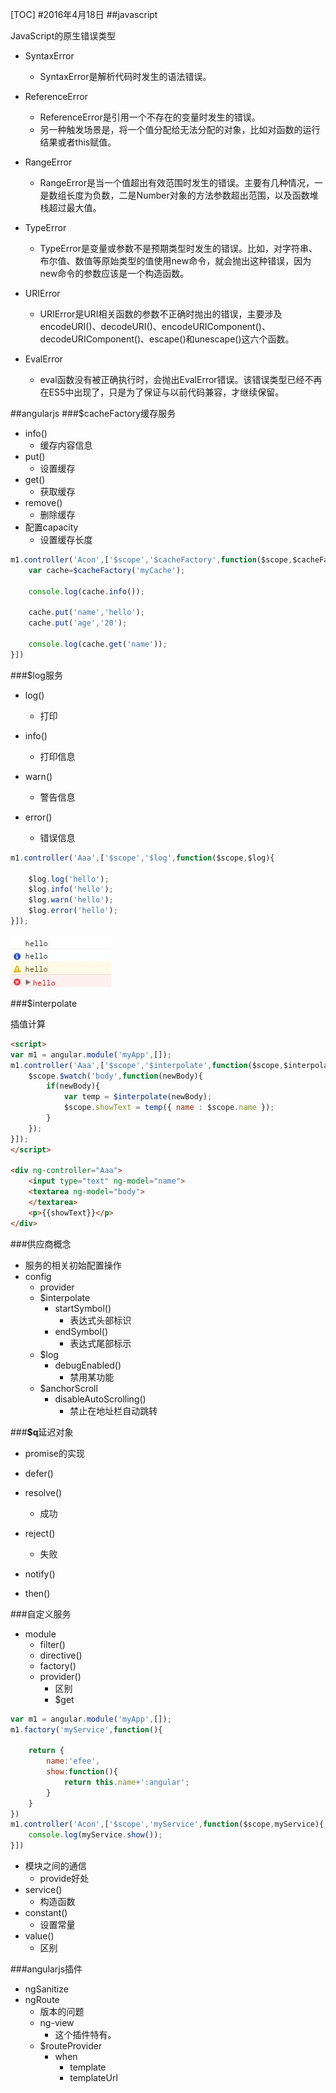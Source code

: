 [TOC]
#2016年4月18日
##javascript

JavaScript的原生错误类型

 - SyntaxError
     + SyntaxError是解析代码时发生的语法错误。

 - ReferenceError
     + ReferenceError是引用一个不存在的变量时发生的错误。
     + 另一种触发场景是，将一个值分配给无法分配的对象，比如对函数的运行结果或者this赋值。

 - RangeError
     + RangeError是当一个值超出有效范围时发生的错误。主要有几种情况，一是数组长度为负数，二是Number对象的方法参数超出范围，以及函数堆栈超过最大值。

 - TypeError
     + TypeError是变量或参数不是预期类型时发生的错误。比如，对字符串、布尔值、数值等原始类型的值使用new命令，就会抛出这种错误，因为new命令的参数应该是一个构造函数。

 - URIError
     + URIError是URI相关函数的参数不正确时抛出的错误，主要涉及encodeURI()、decodeURI()、encodeURIComponent()、decodeURIComponent()、escape()和unescape()这六个函数。

 - EvalError
     + eval函数没有被正确执行时，会抛出EvalError错误。该错误类型已经不再在ES5中出现了，只是为了保证与以前代码兼容，才继续保留。


##angularjs
###$cacheFactory缓存服务

 - info()
     + 缓存内容信息
 - put()
     + 设置缓存
 - get()
     + 获取缓存
 - remove()
     + 删除缓存
 - 配置capacity
     + 设置缓存长度

```js
m1.controller('Acon',['$scope','$cacheFactory',function($scope,$cacheFactory){
    var cache=$cacheFactory('myCache');

    console.log(cache.info());

    cache.put('name','hello');
    cache.put('age','20');

    console.log(cache.get('name'));
}]) 
```

###$log服务

 - log()
     + 打印

 - info()
     + 打印信息

 - warn()
     + 警告信息

 - error()
     + 错误信息

```js
m1.controller('Aaa',['$scope','$log',function($scope,$log){
    
    $log.log('hello');
    $log.info('hello');
    $log.warn('hello');
    $log.error('hello');
}]);
```

![](img/log.jpg)

###$interpolate

插值计算

```html
<script>
var m1 = angular.module('myApp',[]);
m1.controller('Aaa',['$scope','$interpolate',function($scope,$interpolate){ 
    $scope.$watch('body',function(newBody){     
        if(newBody){
            var temp = $interpolate(newBody);
            $scope.showText = temp({ name : $scope.name });         
        }       
    }); 
}]);
</script>

<div ng-controller="Aaa">
    <input type="text" ng-model="name">
    <textarea ng-model="body">
    </textarea>
    <p>{{showText}}</p>
</div>
```

###供应商概念

 - 服务的相关初始配置操作
 - config
     + provider
     + $interpolate
         * startSymbol()
             - 表达式头部标识
         * endSymbol()
             - 表达式尾部标示
     + $log
         * debugEnabled()
             - 禁用某功能
     + $anchorScroll
         * disableAutoScrolling()
             - 禁止在地址栏自动跳转


###**$q**延迟对象

 - promise的实现

 - defer()

 - resolve()
     + 成功

 - reject()
     + 失败

 - notify()

 - then()

###自定义服务

 - module
     + filter()
     + directive()
     + factory()
     + provider()
         * 区别
         * $get

```js
var m1 = angular.module('myApp',[]);
m1.factory('myService',function(){

    return {
        name:'efee',
        show:function(){
            return this.name+':angular';
        }
    }
})
m1.controller('Acon',['$scope','myService',function($scope,myService){
    console.log(myService.show());
}]) 
```

 - 模块之间的通信
     + provide好处
 - service()
     + 构造函数
 - constant()
     + 设置常量
 - value()
     + 区别

###angularjs插件

 - ngSanitize
 - ngRoute
     + 版本的问题
     + ng-view
         * 这个插件特有。
     + $routeProvider
         * when
             - template
             - templateUrl
            



